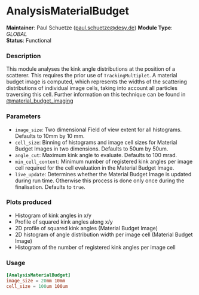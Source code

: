 # AnalysisMaterialBudget
**Maintainer**: Paul Schuetze (paul.schuetze@desy.de)
**Module Type**: *GLOBAL*  
**Status**: Functional

### Description
This module analyses the kink angle distributions at the position of a scatterer. This requires the prior use of `TrackingMultiplet`.
A material budget image is computed, which represents the widths of the scattering distributions of individual image cells, taking into account all particles traversing this cell.
Further information on this technique can be found in [@material_budget_imaging]

### Parameters
* `image_size`: Two dimensional Field of view extent for all histograms. Defaults to 10mm by 10 mm.
* `cell_size`: Binning of histograms and image cell sizes for Material Budget Images in two dimensions. Defaults to 50um by 50um.
* `angle_cut`: Maximum kink angle to evaluate. Defaults to 100 mrad.
* `min_cell_content`: Minimum number of registered kink angles per image cell required for the cell evaluation in the Material Budget Image.
* `live_update`: Determines whether the Material Budget Image is updated during run time. Otherwise this process is done only once during the finalisation. Defaults to `true`.

### Plots produced
* Histogram of kink angles in x/y
* Profile of squared kink angles along x/y
* 2D profile of squared kink angles (Material Budget Image)
* 2D histogram of angle distribution width per image cell (Material Budget Image)
* Histogram of the number of registered kink angles per image cell

### Usage
```toml
[AnalysisMaterialBudget]
image_size = 20mm 10mm
cell_size = 100um 100um

```

[@material_budget_imaging]: https://doi.org/10.1063/1.5005503